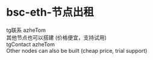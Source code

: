 # bsc-eth-节点出租
tg联系 azheTom<br>
其他节点也可以搭建 (价格便宜，支持试用) <br>
tgContact azheTom<br>
Other nodes can also be built (cheap price, trial support)<br>
